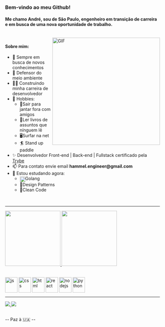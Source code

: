 <h3>Bem-vindo ao meu Github!</h3> 
<h4>Me chamo André, sou de São Paulo, engenheiro em transição de carreira e em busca de uma nova oportunidade de trabalho.</h4>
<br/>
<img
   align="right"
   alt="GIF" 
   src="https://media2.giphy.com/media/26tn33aiTi1jkl6H6/giphy.gif?cid=ecf05e47pmu8cdg5lqd3m78fuoqpmg0819nuo3hk8qar25iz&rid=giphy.gif&ct=g" 
   width="350px" 
/>

<h4>Sobre mim:</h4>
<div align="left">
  <ul>
    <li>💜 Sempre em busca de novos conhecimentos</li>
    <li>🌲 Defensor do meio ambiente</li>
    <li>👷🏽 Construindo minha carreira de desenvolvedor</li>
    <li>🤔 Hobbies:
      <ul>
        <li>🍺Sair para jantar fora com amigos</li>
        <li>📘Ler livros de assuntos que nínguem lê</li>
        <li>🖥Surfar na net</li>
        <li> 🏄 Stand up paddle </li>
      </ul>
    </li>
    <li>✨ Desenvolvedor Front-end | Back-end | Fullstack certificado pela <a href="https://www.betrybe.com">Trybe</a></li>
    <li>📫 Para contato envie email <strong>hammel.engineer@gmail.com</strong></li>
    <li>👀 Estou estudando agora:
       <ul>
         <li><img align="center" alt="js" width="18"src="https://cdn.jsdelivr.net/gh/devicons/devicon/icons/go/go-original.svg" />Golang</li>
         <li>📜Design Patterns</li>
         <li>🧹Clean Code</li>
      </ul>
    </li>
  </ul>
</div>

<br />
<hr/>

<div>
  <a href="https://https://github.com/AndreHammel">
  <img
    height="180px"
    src="https://github-readme-stats.vercel.app/api?username=AndreHammel&show_icons=true&theme=merko&include_all_commits=true&count_private=true&border_color=68b587&border_radius=20" 
  />
  <img
    height="180em" 
    src="https://github-readme-stats.vercel.app/api/top-langs/?username=AndreHammel&langs_count=8&theme=merko&layout=compact&border_color=68b587&border_radius=20" 
    />
</div>
  
<br/>

<div style="display: inline-block" align="left"><br>
  <img align="center" alt="js" height="50" width="40" src="https://cdn.jsdelivr.net/gh/devicons/devicon/icons/javascript/javascript-original.svg" />
  <img align="center" alt="css" height="50" width="40" src="https://cdn.jsdelivr.net/gh/devicons/devicon/icons/css3/css3-original.svg" />
  <img align="center" alt="html" height="50" width="40" src="https://cdn.jsdelivr.net/gh/devicons/devicon/icons/html5/html5-original.svg" />
  <img align="center" alt="react" height="50" width="40" src="https://cdn.jsdelivr.net/gh/devicons/devicon/icons/react/react-original.svg" />
  <img align="center" alt="nodejs" height="50" width="40" src="https://cdn.jsdelivr.net/gh/devicons/devicon/icons/nodejs/nodejs-original.svg" />
  <img align="center" alt="python" height="50" width="40" src="https://cdn.jsdelivr.net/gh/devicons/devicon/icons/python/python-original.svg" />
</div>

<hr/>

<div>
  <a href="mailto: hammel.engineer@gmail.com" target="_blank">
    <img src="https://img.shields.io/badge/Gmail-D14836?style=for-the-badge&logo=gmail&logoColor=white"/>
  </a>
  <a href="https://www.linkedin.com/in/andre-hammel/" target="_blank">
    <img src="https://img.shields.io/badge/LinkedIn-0077B5?style=for-the-badge&logo=linkedin&logoColor=white"/>
  </a>
</div>

<br/>
  
<p>-- Paz à 🇺🇦 --</p>
  
[comment]:<> (https://github.com/anuraghazra/github-readme-stats)
[comment]:<> (https://devicon.dev)
[comment]:<> (https://dev.to)
[comment]:<> (https://dev.to/envoy_/150-badges-for-github-pnk)
